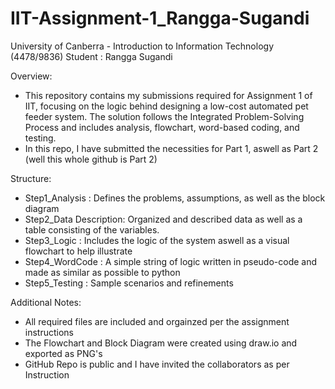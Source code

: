 # IIT-Assignment-1_Rangga-Sugandi
University of Canberra - Introduction to Information Technology (4478/9836)
Student : Rangga Sugandi


Overview:
- This repository contains my submissions required for Assignment 1 of IIT, focusing on the logic behind designing a low-cost automated pet feeder system. 
The solution follows the Integrated Problem-Solving Process and includes analysis, flowchart, word-based coding, and testing.
- In this repo, I have submitted the necessities for Part 1, aswell as Part 2 (well this whole github is Part 2)


Structure:
- Step1_Analysis        : Defines the problems, assumptions, as well as the block diagram
- Step2_Data Description: Organized and described data as well as a table consisting of the variables.
- Step3_Logic           : Includes the logic of the system aswell as a visual flowchart to help illustrate
- Step4_WordCode        : A simple string of logic written in pseudo-code and made as similar as possible to python
- Step5_Testing         : Sample scenarios and refinements


Additional Notes:
- All required files are included and orgainzed per the assignment instructions
- The Flowchart and Block Diagram were created using draw.io and exported as PNG's
- GitHub Repo is public and I have invited the collaborators as per Instruction

